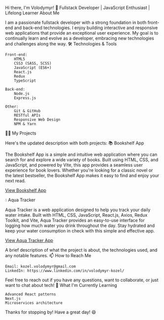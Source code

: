 Hi there, I'm Volodymyr! 👋
Fullstack Developer | JavaScript Enthusiast | Lifelong Learner
About Me

I am a passionate fullstack developer with a strong foundation in both front-end and back-end technologies. I enjoy building interactive and responsive web applications that provide an exceptional user experience. My goal is to continually learn and evolve as a developer, embracing new technologies and challenges along the way.
🛠️ Technologies & Tools

    Front-end:
        HTML5
        CSS3 (SASS, SCSS)
        JavaScript (ES6+)
        React.js
        Redux
        TypeScript

    Back-end:
        Node.js
        Express.js

    Other:
        Git & GitHub
        RESTful APIs
        Responsive Web Design
        NPM & Yarn

🧑‍💻 My Projects

Here's the updated description with both projects:
📚 Bookshelf App

The Bookshelf App is a simple and intuitive web application where you can search for and explore a wide variety of books. Built using HTML, CSS, and JavaScript, and powered by Vite, this app provides a seamless user experience for book lovers. Whether you're looking for a classic novel or the latest bestseller, the Bookshelf App makes it easy to find and enjoy your next read.

[View Bookshelf App ](https://volodymyrkozel.github.io/renderrangers/)

💧 Aqua Tracker

Aqua Tracker is a web application designed to help you track your daily water intake. Built with HTML, CSS, JavaScript, React.js, Axios, Redux Toolkit, and Vite, Aqua Tracker provides an easy-to-use interface for logging how much water you drink throughout the day. Stay hydrated and keep your water consumption in check with this simple and effective app.

[View Aqua Tracker App ](https://aqua-tracker-project-2.vercel.app/)

A brief description of what the project is about, the technologies used, and any notable features.
📫 How to Reach Me

    Email: kozel.volodymyr@gmail.com
    LinkedIn: https://www.linkedin.com/in/volodymyr-kozel/

Feel free to reach out if you have any questions, want to collaborate, or just want to chat about tech!
🌱 What I'm Currently Learning

    Advanced React patterns
    Next.js
    Microservices architecture


Thanks for stopping by! Have a great day! 😄

